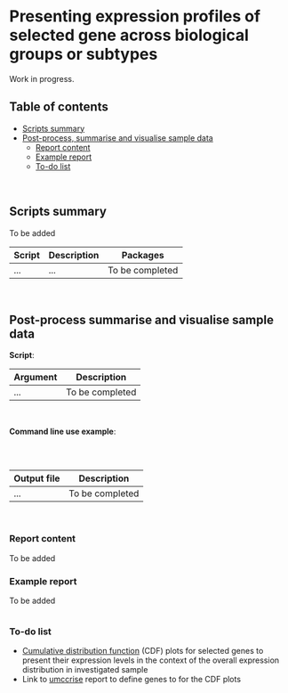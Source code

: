 # Presenting expression profiles of selected gene across biological groups or subtypes

Work in progress.


## Table of contents

<!-- vim-markdown-toc GFM -->
* [Scripts summary](#scripts-summary)
* [Post-process, summarise and visualise sample data](#post-process-summarise-and-visualise-sample-data)
  * [Report content](#report-content)
  * [Example report](#example-report)
  * [To-do list](#to-do-list)


<!-- vim-markdown-toc -->
<br>


## Scripts summary

To be added

Script | Description | Packages
------------ | ------------ | ------------
... | ... | To be completed

<br />


## Post-process summarise and visualise sample data


**Script**: 

Argument | Description
------------ | ------------
... | To be completed
<br />

**Command line use example**:

```
```
<br>

Output file | Description
------------ | -----------
... | To be completed
<br />

### Report content

To be added

### Example report

To be added

```
```


### To-do list

* [Cumulative distribution function](https://en.wikipedia.org/wiki/Cumulative_distribution_function) (CDF) plots for selected genes to present their expression levels in the context of the overall expression distribution in investigated sample
* Link to [umccrise](https://github.com/umccr/umccrise) report to define genes to for the  CDF plots
